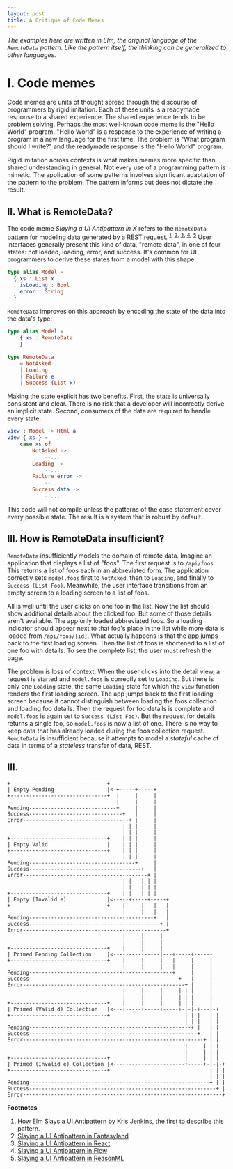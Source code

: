 ```yaml
---
layout: post
title: A Critique of Code Memes
---
```


_The examples here are written in Elm, the original language of the `RemoteData` 
pattern. Like the pattern itself, the thinking can be generalized to other 
languages._

# I. Code memes

Code memes are units of thought spread through the discourse of programmers by 
rigid imitation.
Each of these units is a readymade response to a shared experience.
The shared experience tends to be problem solving.
Perhaps the most well-known code meme is the "Hello World" program.
"Hello World" is a response to the experience of writing a program in a new 
language for the first time.
The problem is "What program should I write?" and the readymade response is the
"Hello World" program.

Rigid imitation across contexts is what makes memes more specific than shared 
understanding in general.
Not every use of a programming pattern is mimetic.
The application of some patterns involves significant adaptation of the pattern
to the problem.
The pattern informs but does not dictate the result.

## II. What is RemoteData?

The code meme _Slaying a UI Antipattern in X_ refers to the 
`RemoteData` pattern for modeling data generated by a REST request. 
<sup><a href="#1">1</a>,</sup>
<sup><a href="#2">2</a>,</sup>
<sup><a href="#3">3</a>,</sup>
<sup><a href="#4">4</a>,</sup>
<sup><a href="#5">5</a></sup>
User interfaces generally present this kind of data, "remote data", in one of 
four states: not loaded, loading, error, and success.
It's common for UI programmers to derive these states from a model with this
shape: 

```elm
type alias Model = 
  { xs : List x
  , isLoading : Bool
  , error : String
  }
```

`RemoteData` improves on this approach by encoding the state of the data 
into the data's type:

```elm
type alias Model = 
    { xs : RemoteData
    }

type RemoteData 
    = NotAsked
    | Loading
    | Failure e
    | Success (List x)
```

Making the state explicit has two benefits. 
First, the state is universally consistent and clear.
There is no risk that a developer will incorrectly derive an implicit state.
Second, consumers of the data are required to handle every state:

```elm
view : Model -> Html a
view { xs } =
    case xs of
        NotAsked ->
            --... 
        Loading ->
            --... 
        Failure error ->
            --... 
        Success data ->
            --... 
```

This code will not compile unless the patterns of the case statement cover 
every possible state.
The result is a system that is robust by default.

## III. How is RemoteData insufficient?

`RemoteData` insufficiently models the domain of remote data.
Imagine an application that displays a list of "foos".
The first request is to `/api/foos`.
This returns a list of foos each in an abbreviated form.
The application correctly sets `model.foos` first to `NotAsked`, then
to `Loading`, and finally to `Success (List Foo)`.
Meanwhile, the user interface transitions from an empty screen to a loading 
screen to a list of foos.

All is well until the user clicks on one foo in the list.
Now the list should show additional details about the clicked foo.
But some of those details aren't available. 
The app only loaded abbreviated foos.
So a loading indicator should appear next to that foo's place in the list while 
more data is loaded from `/api/foos/[id]`.
What actually happens is that the app jumps back to the first loading screen.
Then the list of foos is shortened to a list of one foo with details.
To see the complete list, the user must refresh the page.

The problem is loss of context.
When the user clicks into the detail view, a request is started and `model.foos`
is correctly set to `Loading`.
But there is only one `Loading` state, the same `Loading` state for which the 
`view` function renders the first loading screen. 
The app jumps back to the first loading screen because it cannot distinguish
between loading the foos collection and loading foo details.
Then the request for foo details is complete and `model.foos` is again set to 
`Success (List Foo)`.
But the request for details returns a single foo, so `model.foos` is now a list
of one.
There is no way to keep data that has already loaded during the foos collection 
request.
`RemoteData` is insufficient because it attempts to model a _stateful_ cache 
of data in terms of a _stateless_ transfer of data, REST.

## III.

<!--
The power of union types is well-demonstrated by the `RemoteData` pattern.
-->

```
+-------------------------------+
| Empty Pending                 |<-+-----+-----+
+-------------------------------+  |     |     |
                                   |     |     |
Pending----------------------------+     |     |
Success------------------------------+   |     |
Error----------------------------------+ |     |
                                     | | |     |
                                     | | |     |
+-------------------------------+    | | |     |
| Empty Valid                   |    | | |     |
+-------------------------------+    | | |     |
                                     | | |     |
Pending----------------------------------+     |
Success------------------------------------+   |
Error----------------------------------------+ |
                                     | |   | | |
                                     | |   | | | 
+-------------------------------+    | |   | | |
| Empty (Invalid e)             |<-----+-----+-----+
+-------------------------------+    |     |   |   |
                                     |     |   |   |
Pending----------------------------------------+   |
Success------------------------------------------+ |
Error----------------------------------------------+
                                     |     |     |
                                     |     |     |
+-------------------------------+    |     |     |
| Primed Pending Collection     |<---------------|---+-----+-----+
+-------------------------------+    |     |     |   |     |     |
                                     |     |     |   |     |     |
Pending----------------------------------------------+     |     |
Success------------------------------------------------+   |     |
Error----------------------------------------------------+ |     |
                                     |     |     |     | | |     |
                                     |     |     |     | | |     |
+-------------------------------+    |     |     |     | | |     | 
| Primed (Valid d) Collection   |<---+-----+-----+-----+-|-|-+---|-+
+-------------------------------+                        | | |   | |
                                                         | | |   | |
Pending----------------------------------------------------+ |   | |
Success------------------------------------------------------+   | |
Error----------------------------------------------------------+ | |
                                                         |     | | |
                                                         |     | | |
+-------------------------------+                        |     | | |
| Primed (Invalid e) Collection |<-----------------------+-----+-|-|-+
+-------------------------------+                                | | |
                                                                 | | |
Pending----------------------------------------------------------+ | |
Success------------------------------------------------------------+ |
Error----------------------------------------------------------------+
```


**Footnotes**

<ol>
  <li>
    <fn id="1">
      <a href="http://blog.jenkster.com/2016/06/how-elm-slays-a-ui-antipattern.html">
        How Elm Slays a UI Antipattern
      </a>
      by Kris Jenkins, the first to describe this pattern.
    </fn>
  </li>
  <li>
    <fn id="2">
      <a href="https://medium.com/javascript-inside/slaying-a-ui-antipattern-in-fantasyland-907cbc322d2a">
        Slaying a UI Antipattern in Fantasyland
      </a>
    </fn>
  </li>
  <li>
    <fn id="3">
      <a href="https://medium.com/javascript-inside/slaying-a-ui-antipattern-in-react-64a3b98242c">
        Slaying a UI Antipattern in React
      </a>
    </fn>
  </li>
  <li>
    <fn id="4">
      <a href="https://medium.com/@gcanti/slaying-a-ui-antipattern-with-flow-5eed0cfb627b">
        Slaying a UI Antipattern in Flow
      </a>
    </fn>
  </li>
  <li>
    <fn id="5">
      <a href="https://gist.github.com/busypeoples/b8982f215642e5258d3d49a9aa7d7438">
        Slaying a UI Antipattern in ReasonML
      </a>
    </fn>
  </li>
</ol>
